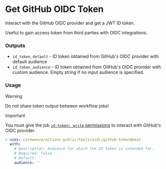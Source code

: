 # Get GitHub OIDC Token
Interact with the GitHub OIDC provider and get a JWT ID token.

Useful to gain access token from third parties with OIDC integrations.

### Outputs

- `id_token_default` - ID token obtained from GitHub's OIDC provider with default audience
- `id_token_audience` - ID token obtained from GitHub's OIDC provider with custom audience. Empty string if no input audience is specified.

### Usage

> [!WARNING]
> Do not share token output between workflow jobs!

> [!IMPORTANT]
> You must give the job [`id-token: write` permissions][idtokenperms] to interact with GitHub's OIDC provider.

```yaml
- uses: coreweave/actions-public/tools/oidc/github-token@main
  with:
    # Description: Audience for which the ID token is intended for.
    # Required: false
    # Default: ''
    audience: ''
```

[idtokenperms]: https://docs.github.com/en/actions/deployment/security-hardening-your-deployments/about-security-hardening-with-openid-connect#adding-permissions-settings
